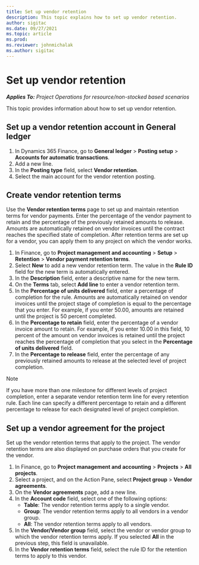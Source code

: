 ```yaml
---
title: Set up vendor retention
description: This topic explains how to set up vendor retention. 
author: sigitac
ms.date: 09/27/2021
ms.topic: article
ms.prod:
ms.reviewer: johnmichalak
ms.author: sigitac
---
```


# Set up vendor retention

_**Applies To:** Project Operations for resource/non-stocked based scenarios_

This topic provides information about how to set up vendor retention.

## Set up a vendor retention account in General ledger

1. In Dynamics 365 Finance, go to **General ledger** > **Posting setup** > **Accounts for automatic transactions**.
2. Add a new line.
3. In the **Posting type** field, select **Vendor retention**.
4. Select the main account for the vendor retention posting.

## Create vendor retention terms

Use the **Vendor retention terms** page to set up and maintain retention terms for vendor payments. Enter the percentage of the vendor payment to retain and the percentage of the previously retained amounts to release. Amounts are automatically retained on vendor invoices until the contract reaches the specified state of completion. After retention terms are set up for a vendor, you can apply them to any project on which the vendor works.

1. In Finance, go to **Project management and accounting** > **Setup** > **Retention** > **Vendor payment retention terms**.
2. Select **New** to add a new vendor retention term. The value in the **Rule ID** field for the new term is automatically entered. 
3. In the **Description** field, enter a descriptive name for the new term.
4. On the  **Terms**  tab, select  **Add line**  to enter a vendor retention term.
5. In the  **Percentage of units delivered**  field, enter a percentage of completion for the rule. Amounts are automatically retained on vendor invoices until the project stage of completion is equal to the percentage that you enter. For example, if you enter 50.00, amounts are retained until the project is 50 percent completed.
6. In the  **Percentage to retain**  field, enter the percentage of a vendor invoice amount to retain. For example, if you enter 10.00 in this field, 10 percent of the amount on vendor invoices is retained until the project reaches the percentage of completion that you select in the  **Percentage of units delivered**  field.
7. In the  **Percentage to release**  field, enter the percentage of any previously retained amounts to release at the selected level of project completion.

> [!NOTE]
> If you have more than one milestone for different levels of project completion, enter a separate vendor retention term line for every retention rule. Each line can specify a different percentage to retain and a different percentage to release for each designated level of project completion.

## Set up a vendor agreement for the project

Set up the vendor retention terms that apply to the project. The vendor retention terms are also displayed on purchase orders that you create for the vendor.

1. In Finance, go to **Project management and accounting** > **Projects** > **All projects**. 
2. Select a project, and on the Action Pane, select **Project group** > **Vendor agreements**.
3. On the **Vendor agreements** page, add a new line.
4. In the **Account code** field, select one of the following options:
   - **Table**: The vendor retention terms apply to a single vendor.
   - **Group**: The vendor retention terms apply to all vendors in a vendor group.
   - **All**: The vendor retention terms apply to all vendors.
5. In the **Vendor/Vendor group** field, select the vendor or vendor group to which the vendor retention terms apply. If you selected  **All**  in the previous step, this field is unavailable.
6. In the **Vendor retention terms** field, select the rule ID for the retention terms to apply to this vendor.

